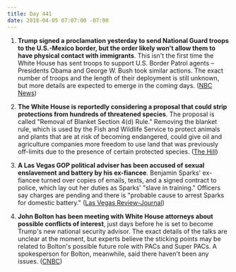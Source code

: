 ```yaml
---
title: Day 441
date: 2018-04-05 07:07:00 -07:00
---
```


1. **Trump signed a proclamation yesterday to send National Guard troops to the U.S.-Mexico border, but the order likely won't allow them to have physical contact with immigrants**. This isn't the first time the White House has sent troops to support U.S. Border Patrol agents – Presidents Obama and George W. Bush took similar actions. The exact number of troops and the length of their deployment is still unknown, but more details are expected to emerge in the coming days. ([NBC News](https://www.nbcnews.com/politics/immigration/trump-sending-troops-mexico-border-they-won-t-have-contact-n862736))

2. **The White House is reportedly considering a proposal that could strip protections from hundreds of threatened species**. The proposal is called "Removal of Blanket Section 4(d) Rule." Removing the blanket rule, which is used by the Fish and Wildlife Service to protect animals and plants that are at risk of becoming endangered, could give oil and agriculture companies more freedom to use land that was previously off-limits due to the presence of certain protected species. ([The Hill](http://thehill.com/business-a-lobbying/381750-white-house-considering-proposal-that-could-strip-protections-from))

3. **A Las Vegas GOP political adviser has been accused of sexual enslavement and battery by his ex-fiancee**. Benjamin Sparks' ex-fiancee turned over copies of emails, texts, and a signed contract to police, which lay out her duties as Sparks' "slave in training." Officers say charges are pending and there is "probable cause to arrest Sparks for domestic battery." ([Las Vegas Review-Journal](https://www.reviewjournal.com/news/politics-and-government/nevada/ex-fiancee-says-las-vegas-gop-campaign-adviser-made-her-his-slave/)) 

4. **John Bolton has been meeting with White House attorneys about possible conflicts of interest**, just days before he is set to become Trump's new national security advisor. The exact details of the talks are unclear at the moment, but experts believe the sticking points may be related to Bolton's possible future role with PACs and Super PACs. A spokesperson for Bolton, meanwhile, said there haven't been any issues. ([CNBC](https://www.cnbc.com/2018/04/04/john-bolton-talks-with-white-house-attorneys-over-ethics-issues.html))
